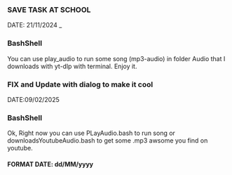 ### SAVE TASK AT SCHOOL 
DATE: 21/11/2024 _
### BashShell
You can use play_audio to run some song (mp3-audio) in folder Audio that I downloads with yt-dlp with terminal.
Enjoy it.
### FIX and Update with dialog to make it cool
DATE:09/02/2025
### BashShell
Ok, Right now you can use PLayAudio.bash to run song or downloadsYoutubeAudio.bash to get some .mp3 awsome you find on youtube.
#### FORMAT DATE: dd/MM/yyyy
